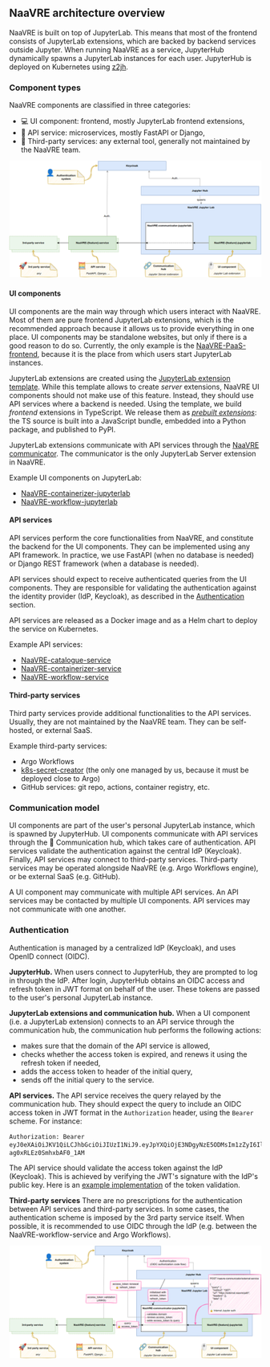 ## NaaVRE architecture overview

NaaVRE is built on top of JupyterLab.
This means that most of the frontend consists of JupyterLab extensions, which are backed by backend services outside Jupyter.
When running NaaVRE as a service, JupyterHub dynamically spawns a JupyterLab instances for each user.
JupyterHub is deployed on Kubernetes using [z2jh](https://z2jh.jupyter.org).


### Component types

NaaVRE components are classified in three categories:

- 💻 UI component: frontend, mostly JupyterLab frontend extensions,
- 🧮 API service: microservices, mostly FastAPI or Django,
- 🚀 Third-party services: any external tool, generally not maintained by the NaaVRE team.

![Components type](./diagrams/architecture-components.png)

#### UI components

UI components are the main way through which users interact with NaaVRE.
Most of them are pure frontend JupyterLab extensions, which is the recommended approach because it allows us to provide everything in one place.
UI components may be standalone websites, but only if there is a good reason to do so.
Currently, the only example is the [NaaVRE-PaaS-frontend](https://github.com/NaaVRE/NaaVRE-PaaS-frontend/), because it is the place from which users start JupyterLab instances.

JupyterLab extensions are created using the [JupyterLab extension template](https://github.com/jupyterlab/extension-template).
While this template allows to create _server_ extensions, NaaVRE UI components should not make use of this feature.
Instead, they should use API services where a backend is needed.
Using the template, we build _frontend_ extensions in TypeScript.
We release them as [_prebuilt extensions_](https://jupyterlab.readthedocs.io/en/4.4.x/extension/extension_dev.html#overview-of-extensions): the TS source is built into a JavaScript bundle, embedded into a Python package, and published to PyPI.

JupyterLab extensions communicate with API services through the [NaaVRE communicator](https://github.com/NaaVRE/NaaVRE-communicator-jupyterlab/).
The communicator is the only JupyterLab Server extension in NaaVRE.

Example UI components on JupyterLab:
- [NaaVRE-containerizer-jupyterlab](https://github.com/NaaVRE/NaaVRE-containerizer-jupyterlab)
- [NaaVRE-workflow-jupyterlab](https://github.com/NaaVRE/NaaVRE-workflow-jupyterlab)

#### API services

API services perform the core functionalities from NaaVRE, and constitute the backend for the UI components.
They can be implemented using any API framework.
In practice, we use FastAPI (when no database is needed) or Django REST framework (when a database is needed).

API services should expect to receive authenticated queries from the UI components.
They are responsible for validating the authentication against the identity provider (IdP, Keycloak), as described in the [Authentication](#authentication) section.

API services are released as a Docker image and as a Helm chart to deploy the service on Kubernetes.

Example API services:
- [NaaVRE-catalogue-service](https://github.com/NaaVRE/NaaVRE-catalogue-service)
- [NaaVRE-containerizer-service](https://github.com/NaaVRE/NaaVRE-containerizer-service)
- [NaaVRE-workflow-service](https://github.com/NaaVRE/NaaVRE-workflow-service)

#### Third-party services

Third party services provide additional functionalities to the API services.
Usually, they are not maintained by the NaaVRE team.
They can be self-hosted, or external SaaS.

Example third-party services:
- Argo Workflows
- [k8s-secret-creator](https://github.com/QCDIS/k8s-secret-creator) (the only one managed by us, because it must be deployed close to Argo)
- GitHub services: git repo, actions, container registry, etc.

### Communication model

UI components are part of the user's personal JupyterLab instance, which is spawned by JupyterHub.
UI components communicate with API services through the 🔗 Communication hub, which takes care of authentication.
API services validate the authentication against the central IdP (Keycloak).
Finally, API services may connect to third-party services.
Third-party services may be operated alongside NaaVRE (e.g. Argo Workflows engine), or be external SaaS (e.g. GitHub).

A UI component may communicate with multiple API services.
An API services may be contacted by multiple UI components.
API services may not communicate with one another.

### Authentication

Authentication is managed by a centralized IdP (Keycloak), and uses OpenID connect (OIDC).

**JupyterHub.**
When users connect to JupyterHub, they are prompted to log in through the IdP.
After login, JupyterHub obtains an OIDC access and refresh token in JWT format on behalf of the user.
These tokens are passed to the user's personal JupyterLab instance.

**JupyterLab extensions and communication hub.**
When a UI component (i.e. a JupyterLab extension) connects to an API service through the communication hub, the communication hub performs the following actions:
- makes sure that the domain of the API service is allowed,
- checks whether the access token is expired, and renews it using the refresh token if needed,
- adds the access token to header of the initial query,
- sends off the initial query to the service.

**API services.**
The API service receives the query relayed by the communication hub.
They should expect the query to include an OIDC access token in JWT format in the `Authorization` header, using the `Bearer` scheme.
For instance:

```HTTP
Authorization: Bearer eyJ0eXAiOiJKV1QiLCJhbGciOiJIUzI1NiJ9.eyJpYXQiOjE3NDgyNzE5ODMsIm1zZyI6IlRoaXMgaXMgYW4gZXhhbXBsZSBKV1QsIGJ1dCBpdOKAmXMgbm90IGEgdmFsaWQgT0lEQyBhY2Nlc3MgdG9rZW4ifQ.m98GiyxvyQ_rfzlRAO21L-ag0xRLEz0SmhxbAF0_1AM
```

The API service should validate the access token against the IdP (Keycloak).
This is achieved by verifying the JWT's signature with the IdP's public key.
Here is an [example implementation](https://github.com/NaaVRE/NaaVRE-containerizer-service/blame/eacb5eee5262b285e936a32a17ce873d024d9277/app/utils/openid.py) of the token validation.

**Third-party services**
There are no prescriptions for the authentication between API services and third-party services.
In some cases, the authentication scheme is imposed by the 3rd party service itself.
When possible, it is recommended to use OIDC through the IdP (e.g. between the NaaVRE-workflow-service and Argo Workflows).

![Component authentication](./diagrams/architecture-components-communication.png)
